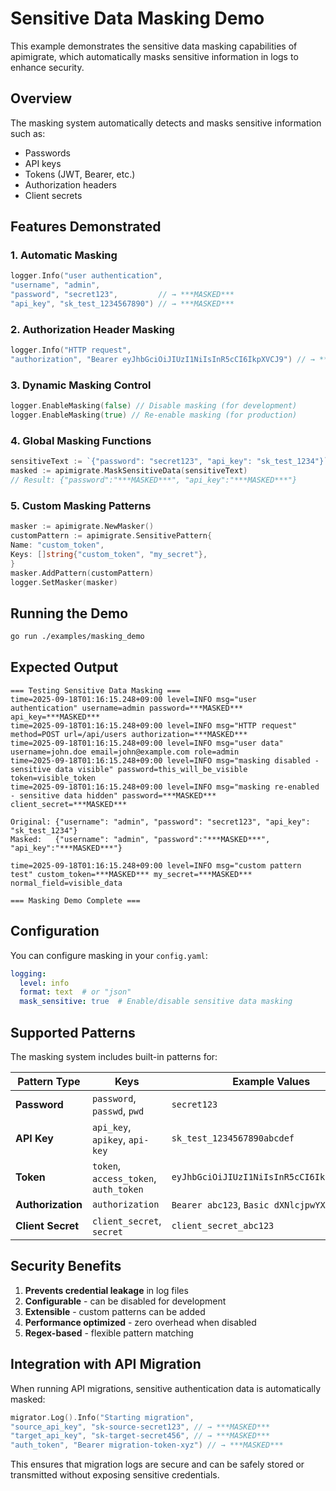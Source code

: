# Sensitive Data Masking Demo

This example demonstrates the sensitive data masking capabilities of apimigrate, which automatically masks sensitive
information in logs to enhance security.

## Overview

The masking system automatically detects and masks sensitive information such as:

- Passwords
- API keys
- Tokens (JWT, Bearer, etc.)
- Authorization headers
- Client secrets

## Features Demonstrated

### 1. Automatic Masking

```go
logger.Info("user authentication",
"username", "admin",
"password", "secret123",         // → ***MASKED***
"api_key", "sk_test_1234567890") // → ***MASKED***
```

### 2. Authorization Header Masking

```go
logger.Info("HTTP request",
"authorization", "Bearer eyJhbGciOiJIUzI1NiIsInR5cCI6IkpXVCJ9") // → ***MASKED***
```

### 3. Dynamic Masking Control

```go
logger.EnableMasking(false) // Disable masking (for development)
logger.EnableMasking(true) // Re-enable masking (for production)
```

### 4. Global Masking Functions

```go
sensitiveText := `{"password": "secret123", "api_key": "sk_test_1234"}`
masked := apimigrate.MaskSensitiveData(sensitiveText)
// Result: {"password":"***MASKED***", "api_key":"***MASKED***"}
```

### 5. Custom Masking Patterns

```go
masker := apimigrate.NewMasker()
customPattern := apimigrate.SensitivePattern{
Name: "custom_token",
Keys: []string{"custom_token", "my_secret"},
}
masker.AddPattern(customPattern)
logger.SetMasker(masker)
```

## Running the Demo

```bash
go run ./examples/masking_demo
```

## Expected Output

```
=== Testing Sensitive Data Masking ===
time=2025-09-18T01:16:15.248+09:00 level=INFO msg="user authentication" username=admin password=***MASKED*** api_key=***MASKED***
time=2025-09-18T01:16:15.248+09:00 level=INFO msg="HTTP request" method=POST url=/api/users authorization=***MASKED***
time=2025-09-18T01:16:15.248+09:00 level=INFO msg="user data" username=john.doe email=john@example.com role=admin
time=2025-09-18T01:16:15.248+09:00 level=INFO msg="masking disabled - sensitive data visible" password=this_will_be_visible token=visible_token
time=2025-09-18T01:16:15.248+09:00 level=INFO msg="masking re-enabled - sensitive data hidden" password=***MASKED*** client_secret=***MASKED***

Original: {"username": "admin", "password": "secret123", "api_key": "sk_test_1234"}
Masked:   {"username": "admin", "password":"***MASKED***", "api_key":"***MASKED***"}

time=2025-09-18T01:16:15.248+09:00 level=INFO msg="custom pattern test" custom_token=***MASKED*** my_secret=***MASKED*** normal_field=visible_data

=== Masking Demo Complete ===
```

## Configuration

You can configure masking in your `config.yaml`:

```yaml
logging:
  level: info
  format: text  # or "json"
  mask_sensitive: true  # Enable/disable sensitive data masking
```

## Supported Patterns

The masking system includes built-in patterns for:

| Pattern Type      | Keys                                  | Example Values                            |
|-------------------|---------------------------------------|-------------------------------------------|
| **Password**      | `password`, `passwd`, `pwd`           | `secret123`                               |
| **API Key**       | `api_key`, `apikey`, `api-key`        | `sk_test_1234567890abcdef`                |
| **Token**         | `token`, `access_token`, `auth_token` | `eyJhbGciOiJIUzI1NiIsInR5cCI6IkpXVCJ9...` |
| **Authorization** | `authorization`                       | `Bearer abc123`, `Basic dXNlcjpwYXNz`     |
| **Client Secret** | `client_secret`, `secret`             | `client_secret_abc123`                    |

## Security Benefits

1. **Prevents credential leakage** in log files
2. **Configurable** - can be disabled for development
3. **Extensible** - custom patterns can be added
4. **Performance optimized** - zero overhead when disabled
5. **Regex-based** - flexible pattern matching

## Integration with API Migration

When running API migrations, sensitive authentication data is automatically masked:

```go
migrator.Log().Info("Starting migration",
"source_api_key", "sk-source-secret123", // → ***MASKED***
"target_api_key", "sk-target-secret456", // → ***MASKED***
"auth_token", "Bearer migration-token-xyz") // → ***MASKED***
```

This ensures that migration logs are secure and can be safely stored or transmitted without exposing sensitive
credentials.
